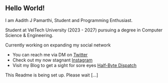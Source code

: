 ## Hello World!

I am Aadith J Pamarthi, Student and Programming Enthusiast.

Student at VelTech University (2023 - 2027) pursuing a degree in Computer Science & Engineering.

Currently working on expanding my social network
- You can reach me via DM on [Twitter](https://twitter.com/aadith_j)
- Check out my now stagnant [Instagram](https://www.instagram.com/aj_thepro99/#)
- Visit my Blog to get a sight for sore eyes [Half-Byte Dispatch](https://aspirad.hashnode.dev)


This Readme is being set up. Please wait [...]

<!--
**AJThePro99/AJThePro99** is a ✨ _special_ ✨ repository because its `README.md` (this file) appears on your GitHub profile.

Here are some ideas to get you started:

- 🔭 I’m currently working on ...
- 🌱 I’m currently learning ...
- 👯 I’m looking to collaborate on ...
- 🤔 I’m looking for help with ...
- 💬 Ask me about ...
- 📫 How to reach me: ...
- 😄 Pronouns: ...
- ⚡ Fun fact: ...
-->
